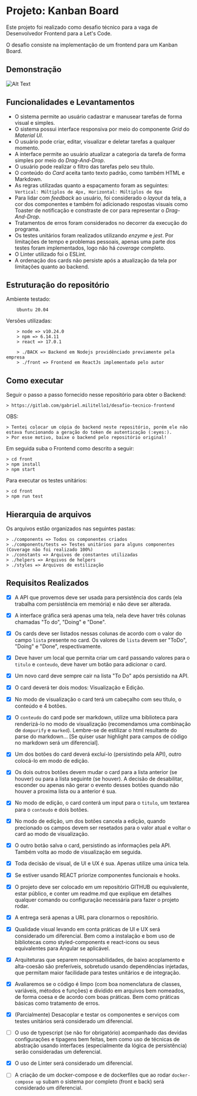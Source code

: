 # Projeto: Kanban Board

Este projeto foi realizado como desafio técnico para a vaga de Desenvolvedor Frontend para a Let's Code.

O desafio consiste na implementação de um frontend para um Kanban Board.

## Demonstração

![Alt Text](https://media1.giphy.com/media/mfrAPBCacFkHBJbO17/giphy.gif)

## Funcionalidades e Levantamentos

- O sistema permite ao usuário cadastrar e manusear tarefas de forma visual e simples.
- O sistema possui interface responsiva por meio do componente *Grid* do *Material UI*.
- O usuário pode criar, editar, visualizar e deletar tarefas a qualquer momento.
- A interface permite ao usuário atualizar a categoria da tarefa de forma simples por meio do *Drag-And-Drop*. 
- O usuário pode realizar o filtro das tarefas pelo seu título.
- O conteúdo do *Card* aceita tanto texto padrão, como também HTML e Markdown.
- As regras utilizadas quanto a espaçamento foram as seguintes: ```Vertical: Múltiplos de 4px, Horizontal: Múltiplos de 6px```
- Para lidar com *feedback* ao usuário, foi considerado o *layout* da tela, a cor dos componentes e também foi adicionado respostas visuais como Toaster de notificação e constraste de cor para representar o *Drag-And-Drop*.
- Tratamentos de erros foram considerados no decorrer da execução do programa.
- Os testes unitários foram realizados utilizando *enzyme* e *jest*. Por limitações de tempo e problemas pessoais, apenas uma parte dos testes foram implementados, logo não há *coverage* completo.
- O Linter utilizado foi o ESLint.
- A ordenação dos cards não persiste após a atualização da tela por limitações quanto ao backend.

## Estruturação do repositório

Ambiente testado: 
```
    Ubuntu 20.04
```


Versões utilizadas:
```
    > node => v10.24.0
    > npm => 6.14.11
    > react => 17.0.1
```

```
    > ./BACK => Backend em Nodejs providênciado previamente pela empresa
    > ./front => Frontend em ReactJs implementado pelo autor
```

## Como executar

Seguir o passo a passo fornecido nesse repositório para obter o Backend:

```
> https://gitlab.com/gabriel.militello1/desafio-tecnico-frontend
```
OBS:
```
> Tentei colocar um cópia do backend neste repositório, porém ele não estava funcionando a geração do token de autenticação (:eyes:). 
> Por esse motivo, baixe o backend pelo repositório original!
```

Em seguida suba o Frontend como descrito a seguir:

```console
> cd front
> npm install
> npm start
```

Para executar os testes unitários:

```console
> cd front
> npm run test
```

## Hierarquia de arquivos

Os arquivos estão organizados nas seguintes pastas:

```console
> ./components => Todos os componentes criados
> ./components/tests => Testes unitários para alguns componentes (Coverage não foi realizado 100%)
> ./constants => Arquivos de constantes utilizadas
> ./helpers => Arquivos de helpers
> ./styles => Arquivos de estilização
```

## Requisitos Realizados

- [x] A API que provemos deve ser usada para persistência dos cards (ela trabalha com persistência em memória) e não deve ser alterada.

- [x] A interface gráfica será apenas uma tela, nela deve haver três colunas chamadas "To do", "Doing" e "Done". 

- [x] Os cards deve ser listados nessas colunas de acordo com o valor do campo `lista` presente no card. Os valores de `lista` devem ser "ToDo", "Doing" e "Done", respectivamente. 

- [x] Deve haver um local que permita criar um card passando valores para o `titulo` e `conteudo`, deve haver um botão para adicionar o card. 

- [x] Um novo card deve sempre cair na lista "To Do" após persistido na API.

- [x] O card deverá ter dois modos: Visualização e Edição.

- [x] No modo de visualização o card terá um cabeçalho com seu título, o conteúdo e 4 botões.

- [x] O `conteudo` do card pode ser markdown, utilize uma biblioteca para renderizá-lo no modo de visualização (recomendamos uma combinação de `dompurify` e `marked`). Lembre-se de estilizar o html resultante do parse do markdown... [Se quiser usar highlight para campos de código no markdown será um diferencial].

- [x]  Um dos botões do card deverá excluí-lo (persistindo pela API), outro colocá-lo em modo de edição.

- [x] Os dois outros botões devem mudar o card para a lista anterior (se houver) ou para a lista seguinte (se houver). A decisão de desabilitar, esconder ou apenas não gerar o evento desses botões quando não houver a proxima lista ou a anterior é sua.

- [x] No modo de edição, o card conterá um input para o `titulo`, um textarea para o `conteudo` e dois botões.

- [x] No modo de edição, um dos botões cancela a edição, quando precionado os campos devem ser resetados para o valor atual e voltar o card ao modo de visualização.

- [x] O outro botão salva o card, persistindo as informações pela API. Também volta ao modo de visualização em seguida.

- [x] Toda decisão de visual, de UI e UX é sua. Apenas utilize uma única tela. 

- [x] Se estiver usando REACT priorize componentes funcionais e hooks.

- [x] O projeto deve ser colocado em um repositório GITHUB ou equivalente, estar público, e conter um readme.md que explique em detalhes qualquer comando ou configuração necessária para fazer o projeto rodar.

- [x] A entrega será apenas a URL para clonarmos o repositório.

- [x] Qualidade visual levando em conta práticas de UI e UX será considerado um diferencial. Bem como a instalação e bom uso de bibliotecas como styled-components e react-icons ou seus equivalentes para Angular se aplicável.

- [x] Arquiteturas que separem responsabilidades, de baixo acoplamento e alta-coesão são preferíveis, sobretudo usando dependências injetadas, que permitam maior facilidade para testes unitários e de integração.

- [x] Avaliaremos se o código é limpo (com boa nomenclatura de classes, variáveis, métodos e funções) e dividido em arquivos bem nomeados, de forma coesa e de acordo com boas práticas. Bem como práticas básicas como tratamento de erros.

- [x] (Parcialmente) Desacoplar e testar os componentes e serviços com testes unitários será considerado um diferencial.

- [ ] O uso de typescript (se não for obrigatório) acompanhado das devidas configurações e tipagens bem feitas, bem como uso de técnicas de abstração usando interfaces (especialmente da lógica de persistência) serão consideradas um deferencial.

- [x] O uso de Linter será considerado um diferencial.

- [ ] A criação de um docker-compose e de dockerfiles que ao rodar `docker-compose up` subam o sistema por completo (front e back) será considerado um diferencial.
